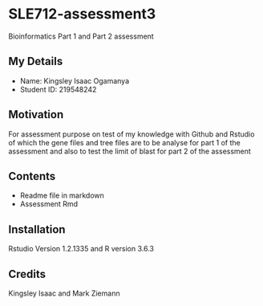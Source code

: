 # SLE712-assessment3
Bioinformatics Part 1 and Part 2 assessment 

## My Details 
* Name: Kingsley Isaac Ogamanya
* Student ID: 219548242

## Motivation 
For assessment purpose on test of my knowledge with Github and Rstudio
of which the gene files and tree files are to be analyse for part 1 of the assessment 
and also to test the limit of blast for part 2 of the assessment 

## Contents
* Readme file in markdown
* Assessment Rmd

## Installation 
Rstudio Version 1.2.1335 and R version 3.6.3

## Credits 
Kingsley Isaac and Mark Ziemann